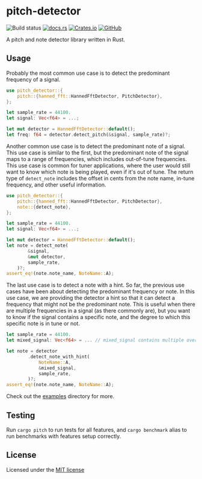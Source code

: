 # pitch-detector

![Build status](https://github.com/mherrerarendon/pitch-detector/actions/workflows/pr.yml/badge.svg)
[![docs.rs](https://img.shields.io/docsrs/pitch-detector)](https://docs.rs/pitch-detector/latest/pitch_detector/)
[![Crates.io](https://img.shields.io/crates/v/pitch-detector)](https://crates.io/crates/pitch-detector)
[![GitHub](https://img.shields.io/github/license/mherrerarendon/pitch-detector)](https://github.com/mherrerarendon/pitch-detector/blob/main/LICENSE-MIT)
<br/>

A pitch and note detector library written in Rust.

## Usage
Probably the most common use case is to detect the predominant frequency of a signal.
```rust
use pitch_detector::{
    pitch::{hanned_fft::HannedFftDetector, PitchDetector},
};

let sample_rate = 44100.
let signal: Vec<f64> = ...;

let mut detector = HannedFftDetector::default();
let freq: f64 = detector.detect_pitch(&signal, sample_rate)?;
```
Another common use case is to detect the predominant note of a signal. This use case is similar to the first, but the predominant note of the signal maps to a range of frequencies, which includes out-of-tune frequencies. This use case is common for tuner applications, where the user would still want to know which note is being played, even if it's out of tune. The return type of `detect_note` includes the offset in cents from the note name, in-tune frequency, and other useful information.
```rust
use pitch_detector::{
    pitch::{hanned_fft::HannedFftDetector, PitchDetector},
    note::{detect_note},
};

let sample_rate = 44100.
let signal: Vec<f64> = ...;

let mut detector = HannedFftDetector::default();
let note = detect_note(
        &signal,
        &mut detector,
        sample_rate,
    )?;
assert_eq!(note.note_name, NoteName::A);
```

The last use case is to detect a note with a hint. So far, the previous use cases have been about detecting the predominant frequency or note. In this use case, we are providing the detector a hint so that it can detect a frequency that might not be the predominant note. This is useful when there are multiple frequencies in a signal (as there commonly are), but you want to know if the signal contains a specific note, and the degree to which this specific note is in tune or not.
```rust
let sample_rate = 44100.
let mixed_signal: Vec<f64> = ... // mixed_signal contains multiple overlapping frequencies

let note = detector
        .detect_note_with_hint(
            NoteName::A,
            &mixed_signal,
            sample_rate,
        )?;
assert_eq!(note.note_name, NoteName::A);
```
Check out the [examples](https://github.com/mherrerarendon/pitch-detector/tree/main/examples) directory for more.

## Testing
Run `cargo pitch` to run tests for all features, and `cargo benchmark` alias to run benchmarks with features setup correctly.

## License
Licensed under the [MIT license](https://github.com/mherrerarendon/pitch-detector/blob/main/LICENSE-MIT)

